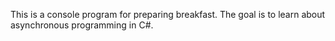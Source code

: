 This is a console program for preparing breakfast. The goal is to learn about asynchronous programming in C#.
